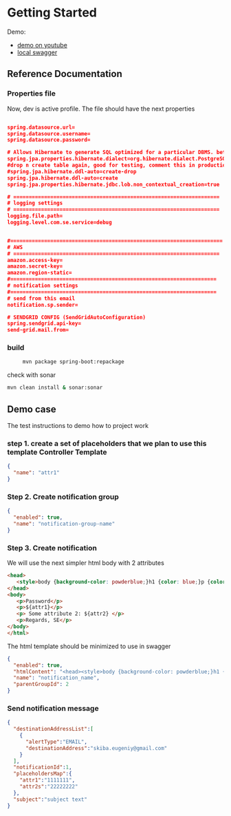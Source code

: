 # Getting Started

 Demo:  
 * [demo on youtube](https://youtu.be/Up4Iiuw8_-4)
 * [local swagger](http://localhost:8000/swagger-ui.html)

## Reference Documentation
### Properties file

Now, dev  is active profile. The file should have the next properties
```json

spring.datasource.url=
spring.datasource.username=
spring.datasource.password=

# Allows Hibernate to generate SQL optimized for a particular DBMS. better SQL for the chosen database
spring.jpa.properties.hibernate.dialect=org.hibernate.dialect.PostgreSQLDialect
#drop n create table again, good for testing, comment this in production
#spring.jpa.hibernate.ddl-auto=create-drop
spring.jpa.hibernate.ddl-auto=create
spring.jpa.properties.hibernate.jdbc.lob.non_contextual_creation=true

# ===================================================================
# logging settings
# ===================================================================
logging.file.path=
logging.level.com.se.service=debug


#=====================================================================
# AWS
# ===================================================================
amazon.access-key=
amazon.secret-key=
amazon.region-static=
#===================================================================
# notification settings
#===================================================================
# send from this email 
notification.sp.sender=

# SENDGRID CONFIG (SendGridAutoConfiguration)
spring.sendgrid.api-key=
send-grid.mail.from=
```


### build 
```bash
	 mvn package spring-boot:repackage
```

check with sonar
```bash
mvn clean install & sonar:sonar
```

## Demo case 
 The test instructions to demo how to project work 

### step 1. create a set of placeholders that we plan to use this template Controller Template
```json
{
  "name": "attr1"
}
```

### Step 2. Create notification group 
```json
{
  "enabled": true,
  "name": "notification-group-name"
}
```

### Step 3. Create notification
We will use the next simpler html body with 2 attributes
```html
<head>
   <style>body {background-color: powderblue;}h1 {color: blue;}p {color: red;}</style>
</head>
<body>
   <p>Password</p>
   <p>${attr1}</p>
   <p> Some attribute 2: ${attr2} </p>
   <p>Regards, SE</p>
</body>
</html>
```
The html template should be minimized to use in swagger
```json
{
  "enabled": true,
  "htmlContent": "<head><style>body {background-color: powderblue;}h1 {color: blue;}p {color: red;}</style></head> <body> <p>Password</p> <p>${attr1}</p><p> Some attribute 2: ${attr2} </p> <p>Regards, SE</p></body> </html>",
  "name": "notification_name",
  "parentGroupId": 2
}
```

### Send notification message

```json
{
  "destinationAddressList":[
    {
      "alertType":"EMAIL",
      "destinationAddress":"skiba.eugeniy@gmail.com"
    }
  ],
  "notificationId":1,
  "placeholdersMap":{
    "attr1":"1111111",
    "attr2s":"22222222"
  },
  "subject":"subject text"
}
```